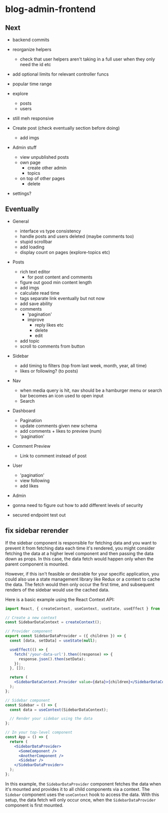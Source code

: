 # blog-admin-frontend

## Next

- backend commits
- reorganize helpers
  - check that user helpers aren't taking in a full user when they only need the id etc
- add optional limits for relevant controller funcs

- popular time range
- explore
  - posts
  - users
- still meh responsive

- Create post (check eventually section before doing)

  - add imgs

- Admin stuff
  - view unpublished posts
  - own page
    - create other admin
    - topics
  - on top of other pages
    - delete
- settings?

## Eventually

- General

  - interface vs type consistency
  - handle posts and users deleted (maybe comments too)
  - stupid scrollbar
  - add loading
  - display count on pages (explore-topics etc)

- Posts

  - rich text editor
    - for post content and comments
  - figure out good min content length
  - add imgs
  - calculate read time
  - tags separate link eventually but not now
  - add save ability
  - comments
    - 'pagination'
    - improve
      - reply likes etc
      - delete
      - edit
  - add topic
  - scroll to comments from button

- Sidebar

  - add timing to filters (top from last week, month, year, all time)
  - likes or following? (to posts)

- Nav

  - when media query is hit, nav should be a hamburger menu or search bar becomes an icon used to open input
  - Search

- Dashboard

  - Pagination
  - update comments given new schema
  - add comments + likes to preview (num)
  - 'pagination'

- Comment Preview

  - Link to comment instead of post

- User

  - 'pagination'
  - view following
  - add likes

- Admin

- gonna need to figure out how to add different levels of security
- secured endpoint test out

## fix sidebar rerender

If the sidebar component is responsible for fetching data and you want to prevent it from fetching data each time it's rendered, you might consider fetching the data at a higher level component and then passing the data down as props. In this case, the data fetch would happen only when the parent component is mounted.

However, if this isn't feasible or desirable for your specific application, you could also use a state management library like Redux or a context to cache the data. The fetch would then only occur the first time, and subsequent renders of the sidebar would use the cached data.

Here is a basic example using the React Context API:

```jsx
import React, { createContext, useContext, useState, useEffect } from 'react';

// Create a new context
const SidebarDataContext = createContext();

// Provider component
export const SidebarDataProvider = ({ children }) => {
  const [data, setData] = useState(null);

  useEffect(() => {
    fetch('/your-data-url').then((response) => {
      response.json().then(setData);
    });
  }, []);

  return (
    <SidebarDataContext.Provider value={data}>{children}</SidebarDataContext.Provider>
  );
};

// Sidebar component
const Sidebar = () => {
  const data = useContext(SidebarDataContext);

  // Render your sidebar using the data
};

// In your top-level component
const App = () => {
  return (
    <SidebarDataProvider>
      <SomeComponent />
      <AnotherComponent />
      <Sidebar />
    </SidebarDataProvider>
  );
};
```

In this example, the `SidebarDataProvider` component fetches the data when it's mounted and provides it to all child components via a context. The `Sidebar` component uses the `useContext` hook to access the data. With this setup, the data fetch will only occur once, when the `SidebarDataProvider` component is first mounted.
